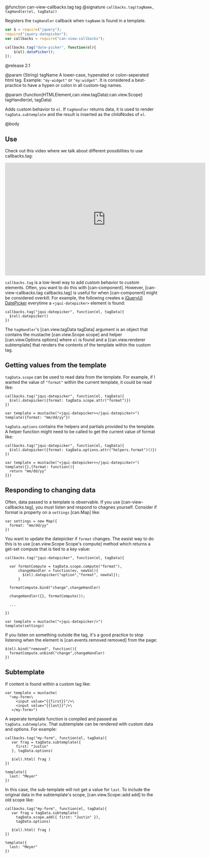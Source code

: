 @function can-view-callbacks.tag tag
@signature `callbacks.tag(tagName, tagHandler(el, tagData))`

Registers the `tagHandler` callback when `tagName` is found 
in a template. 

```js
var $ = require("jquery");
require("jquery-datepicker");
var callbacks = require("can-view-callbacks");

callbacks.tag("date-picker", function(el){
	$(el).datePicker();
});
```

@release 2.1

@param {String} tagName A lower-case, hypenated or colon-seperated html 
tag. Example: `"my-widget"` or `"my:widget"`.  It is considered a best-practice to 
have a hypen or colon in all custom-tag names.

@param {function(HTMLElement,can.view.tagData):can.view.Scope} tagHandler(el, tagData) 

Adds custom behavior to `el`.  If `tagHandler` returns data, it is used to 
render `tagData.subtemplate` and the result is inserted as the childNodes of `el`.

@body

## Use

Check out this video where we talk about different possiblities to use callbacks.tag:

<iframe width="662" height="372" src="https://www.youtube.com/embed/ahjd5OQcs7c" frameborder="0" allowfullscreen></iframe>


`callbacks.tag` is a low-level way to add custom behavior to custom elements. Often, you
want to do this with [can-component]. However, [can-view-callbacks.tag callbacks.tag] is
useful for when [can-component] might be considered overkill.  For example, the
following creates a [jQueryUI DatePicker](http://api.jqueryui.com/datepicker/) everytime a
`<jqui-datepicker>` element is found:

    callbacks.tag("jqui-datepicker", function(el, tagData){
      $(el).datepicker()
    })


The `tagHandler`'s [can.view.tagData tagData] argument is an object 
that contains the mustache [can.view.Scope scope] and helper [can.view.Options options] 
where `el` is found and a [can.view.renderer subtemplate] that renders the contents of the
template within the custom tag.

## Getting values from the template

`tagData.scope` can be used to read data from the template.  For example, if I wanted
the value of `"format"` within the current template, it could be read like:

    callbacks.tag("jqui-datepicker", function(el, tagData){
      $(el).datepicker({format: tagData.scope.attr("format")})
    })

    var template = mustache("<jqui-datepicker></jqui-datepicker>")
    template({format: "mm/dd/yy"})
    
`tagData.options` contains the helpers and partials provided 
to the template.  A helper function might need to be called to get the current value of format like:

    callbacks.tag("jqui-datepicker", function(el, tagData){
      $(el).datepicker({format: tagData.options.attr("helpers.format")()})
    })

    var template = mustache("<jqui-datepicker></jqui-datepicker>")
    template({},{format: function(){
      return "mm/dd/yy"
    }})

## Responding to changing data

Often, data passed to a template is observable.  If you use [can-view-callbacks.tag], you must
listen and respond to chagnes yourself.  Consider if format is property on a
`settings` [can.Map] like:

    var settings = new Map({
      format: "mm/dd/yy"
    })

You want to update the datepicker if `format` changes.  The easist way to do this
is to use [can.view.Scope Scope's compute] method which returns a get-set
compute that is tied to a key value:


    callbacks.tag("jqui-datepicker", function(el, tagData){
    
      var formatCompute = tagData.scope.compute("format"),
          changeHandler = function(ev, newVal){
            $(el).datepicker("option","format", newVal});
          }
      
      formatCompute.bind("change",changeHandler)
      
      changeHandler({}, formatCompute());
      
      ... 
      
    })

    var template = mustache("<jqui-datepicker/>")
    template(settings)

If you listen on something outside the tag, it's a good practice to stop listening
when the element is [can.events.removed removed] from the page:

    $(el).bind("removed", function(){
      formatCompute.unbind("change",changeHandler)
    })


## Subtemplate

If content is found within a custom tag like:

    var template = mustache(
      "<my-form>\
         <input value="{{first}}"/>\
         <input value="{{last}}"/>\
       </my-form>")

A seperate template function is compiled and passed
as `tagData.subtemplate`.  That subtemplate can
be rendered with custom data and options. For example:

    callbacks.tag("my-form", function(el, tagData){
       var frag = tagData.subtemplate({
         first: "Justin"
       }, tagData.options)
       
       $(el).html( frag )
    })
    
    template({
      last: "Meyer" 
    })
    

In this case, the sub-template will not get a value for `last`.  To
include the original data in the subtemplate's scope, [can.view.Scope::add add] to
the old scope like:

    callbacks.tag("my-form", function(el, tagData){
       var frag = tagData.subtemplate(
         tagData.scope.add({ first: "Justin" }), 
         tagData.options)
       
       $(el).html( frag )
    })
    
    template({
      last: "Meyer" 
    })
 

